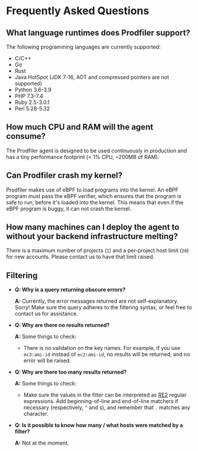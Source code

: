 # Frequently Asked Questions

## What language runtimes does Prodfiler support?

The following programming languages are currently supported:

* C/C++
* Go
* Rust
* Java HotSpot (JDK 7-16, AOT and compressed pointers are not supported)
* Python 3.6-3.9
* PHP 7.3-7.4
* Ruby 2.5-3.0.1
* Perl 5.28-5.32

## How much CPU and RAM will the agent consume?

The Prodfiler agent is designed to be used continuously in production and has
a tiny performance footprint (< 1% CPU, ~200MB of RAM).

## Can Prodfiler crash my kernel?

Prodfiler makes use of eBPF to load programs into the kernel. An eBPF program must
pass the eBPF verifier, which ensures that the program is safe to run, before it's
loaded into the kernel. This means that even if the eBPF program is buggy, it can
not crash the kernel.

## How many machines can I deploy the agent to without your backend infrastructure melting?

There is a maximum number of projects (`1`) and a per-project host limit (`20`)
for new accounts. Please contact us to have that limit raised.

## Filtering

* **Q: Why is a query returning obscure errors?**

  **A:** Currently, the error messages returned are not self-explanatory. Sorry! Make sure the query adheres to the filtering syntax, or feel free to contact us for assistance.

* **Q: Why are there no results returned?**

  **A:** Some things to check:
  * There is no validation on the key names. For example, if you use `ec3:ami-id` instead of `ec2:ami-id`, no results will be returned, and no error will be raised.

* **Q: Why are there too many results returned?**

  **A:** Some things to check:
    * Make sure the values in the filter can be interpreted as [RE2](https://github.com/google/re2/wiki/Syntax) regular expressions.
    Add beginning-of-line and end-of-line matchers if necessary (respectively, `^` and `$`), and remember that `.` matches any character.

* **Q: Is it possible to know how many / what hosts were matched by a filter?**

  **A:** Not at the moment.

